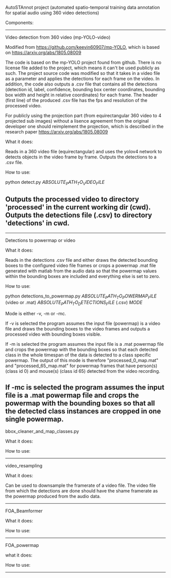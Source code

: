 AutoSTAnnot project (automated spatio-temporal training data annotation for spatial audio using 360 video detections)

Components:


----------------------------------------
Video detection from 360 video (mp-YOLO-video)

Modified from https://github.com/keevin60907/mp-YOLO, which is based on https://arxiv.org/abs/1805.08009

The code is based on the mp-YOLO project found from github. There is no license file added to the project, which means it can't be used publicly as such. The project source code was modified so that it takes in a video file as a parameter and applies the detections for each frame on the video. In addition, the code also outputs a .csv file that contains all the detections (detection id, label, confidence, bounding box center coordinates, bounding box width and height in relative coordinates) for each frame. The header (first line) of the produced .csv file has the fps and resolution of the processed video. 

For publicly using the projection part (from equirectangular 360 video to 4 projected sub images) without a lisence agreement from the original developer one should reimplement the projection, which is described in the research paper https://arxiv.org/abs/1805.08009

What it does: 

Reads in a 360 video file (equirectangular) and uses the yolov4 network to detects objects in the video frame by frame. Outputs the detections to a .csv file. 

How to use: 

python detect.py $ABSOLUTE_PATH_TO_VIDEO_FILE$

Outputs the processed video to directory 'processed' in the current working dir (cwd).
Outputs the detections file (.csv) to directory 'detections' in cwd.
----------------------------------------

----------------------------------------
Detections to powermap or video

What it does:

Reads in the detections .csv file and either draws the detected bounding boxes to the configured video file frames or crops a powermap .mat file generated with matlab from the audio data so that the powermap values within the bounding boxes are included and everything else is set to zero. 

How to use: 

python detections_to_powermap.py $ABSOLUTE_PATH_TO_POWERMAP_FILE$ (video or .mat) $ABSOLUTE_PATH_TO_DETECTIONS_FILE$ (.csv) $MODE$

Mode is either -v, -m or -mc. 

If -v is selected the program assumes the input file (powermap) is a video file and draws the bounding boxes to the video frames and outputs a processed video with bounding boxes visible. 

If -m is selected the program assumes the input file is a .mat powermap file and crops the powermap with the bounding boxes so that each detected class in the whole timespan of the data is detected to a class specific powermap. The output of this mode is therefore "processed_0_map.mat" and "processed_65_map.mat" for powermap frames that have person(s) (class id 0) and mouse(s) (class id 65) detected from the video recording.

If -mc is selected the program assumes the input file is a .mat powermap file and crops the powermap with the bounding boxes so that all the detected class instances are cropped in one single powermap. 
----------------------------------------

bbox_cleaner_and_map_classes.py

What it does: 

How to use: 

----------------------------------------


video_resampling

What it does:

Can be used to downsample the framerate of a video file. The video file from which the detections are done should have the shame framerate as the powermap produced from the audio data. 



----------------------------------------


FOA_Beamformer

What it does:

How to use:


----------------------------------------

FOA_powermap

what it does:

How to use: 

----------------------------------------
